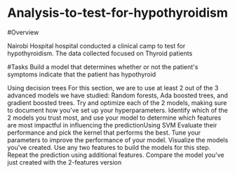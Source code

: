 # Analysis-to-test-for-hypothyroidism

#Overview

Nairobi Hospital hospital conducted a clinical camp to test for hypothyroidism. The data collected focused on Thyroid patients


#Tasks
Build a model that determines whether or not the patient's symptoms indicate that the patient has hypothyroid

Using decision trees
For this section, we are to use at least 2 out of the 3 advanced models we have studied: Random forests, Ada boosted trees, and gradient boosted trees.
Try and optimize each of the 2 models, making sure to document how you've set up your hyperparameters.
Identify which of the 2 models you trust most, and use your model to determine which features are most impactful in influencing the predictionUsing SVM
Evaluate their performance and pick the kernel that performs the best.
Tune your parameters to improve the performance of your model.
Visualize the models you've created. Use any two features to build the models for this step.
Repeat the prediction using additional features.
Compare the model you've just created with the 2-features version
